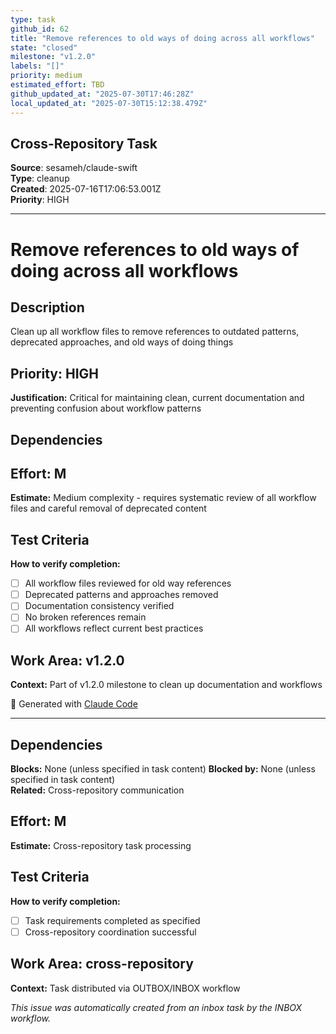 ```yaml
---
type: task
github_id: 62
title: "Remove references to old ways of doing across all workflows"
state: "closed"
milestone: "v1.2.0"
labels: "[]"
priority: medium
estimated_effort: TBD
github_updated_at: "2025-07-30T17:46:28Z"
local_updated_at: "2025-07-30T15:12:38.479Z"
---
```


## Cross-Repository Task

**Source**: sesameh/claude-swift  
**Type**: cleanup  
**Created**: 2025-07-16T17:06:53.001Z  
**Priority**: HIGH

---

# Remove references to old ways of doing across all workflows

## Description
Clean up all workflow files to remove references to outdated patterns, deprecated approaches, and old ways of doing things

## Priority: HIGH
**Justification:** Critical for maintaining clean, current documentation and preventing confusion about workflow patterns

## Dependencies

## Effort: M
**Estimate:** Medium complexity - requires systematic review of all workflow files and careful removal of deprecated content

## Test Criteria
**How to verify completion:**
- [ ] All workflow files reviewed for old way references
- [ ] Deprecated patterns and approaches removed
- [ ] Documentation consistency verified
- [ ] No broken references remain
- [ ] All workflows reflect current best practices

## Work Area: v1.2.0
**Context:** Part of v1.2.0 milestone to clean up documentation and workflows

🤖 Generated with [Claude Code](https://claude.ai/code)

---

## Dependencies
**Blocks:** None (unless specified in task content)
**Blocked by:** None (unless specified in task content)  
**Related:** Cross-repository communication

## Effort: M
**Estimate:** Cross-repository task processing

## Test Criteria
**How to verify completion:**
- [ ] Task requirements completed as specified
- [ ] Cross-repository coordination successful

## Work Area: cross-repository
**Context:** Task distributed via OUTBOX/INBOX workflow

*This issue was automatically created from an inbox task by the INBOX workflow.*
